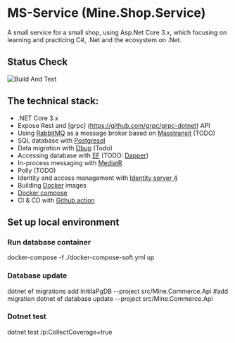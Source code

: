 # MS-Service (Mine.Shop.Service)
A small service for a small shop, using Asp.Net Core 3.x, which focusing on learning and practicing C#, .Net and the ecosystem on .Net.

## Status Check
![Build And Test](https://github.com/phuocquach/mine-shop-service/workflows/.github/workflows/build_image.yml/badge.svg)

## The technical stack:

* .NET Core 3.x
* Expose Rest and [grpc] (https://github.com/grpc/grpc-dotnet) API
* Using [RabbitMQ](https://www.rabbitmq.com/) as a message broker based on [Masstransit](http://masstransit-project.com/) (TODO)
* SQL database with [Postgresql](https://www.postgresql.org/)
* Data migration with [Dbup](https://github.com/DbUp/DbUp/) (Todo)
* Accessing database with [EF](https://docs.microsoft.com/en-us/ef/core/) (TODO:  [Dapper](https://github.com/StackExchange/Dapper))
* In-process messaging with [MediatR](https://github.com/jbogard/MediatR)
* Polly (TODO)
* Identity and access management with [Identity server 4](http://docs.identityserver.io/en/latest/#)
* Building [Docker](https://www.docker.com/) images
* [Docker compose](https://docs.docker.com/compose/)
* CI & CD with [Github action](https://github.com/features/actions)

## Set up local environment
### Run database container
docker-compose -f ./docker-compose-soft.yml up

### Database update
dotnet ef migrations add InitilaPgDB --project src/Mine.Commerce.Api #add migration
dotnet ef database update --project src/Mine.Commerce.Api

### Dotnet test
dotnet test /p:CollectCoverage=true
